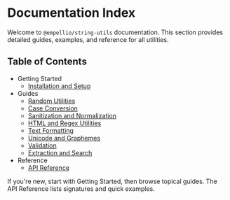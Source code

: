 # Documentation Index

Welcome to `@empellio/string-utils` documentation. This section provides detailed guides, examples, and reference for all utilities.

## Table of Contents

- Getting Started
  - [Installation and Setup](./Getting-Started.md)
- Guides
  - [Random Utilities](./Random.md)
  - [Case Conversion](./Case-Conversion.md)
  - [Sanitization and Normalization](./Sanitization-and-Normalization.md)
  - [HTML and Regex Utilities](./HTML-and-Regex.md)
  - [Text Formatting](./Text-Formatting.md)
  - [Unicode and Graphemes](./Unicode-and-Graphemes.md)
  - [Validation](./Validation.md)
  - [Extraction and Search](./Extract-and-Search.md)
- Reference
  - [API Reference](./API-Reference.md)

If you're new, start with Getting Started, then browse topical guides. The API Reference lists signatures and quick examples.
